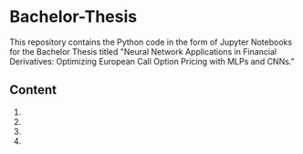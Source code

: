 # Bachelor-Thesis
This repository contains the Python code in the form of Jupyter Notebooks for the Bachelor Thesis titled "Neural Network Applications in Financial Derivatives: Optimizing European Call Option Pricing with MLPs and CNNs."
## Content
1.
2.
3.
4.
